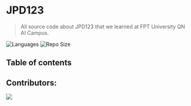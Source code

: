 # JPD123
> All source code about JPD123 that we learned at FPT University QN AI Campus.  

![Languages](https://img.shields.io/github/languages/top/fptqnk17/JPD123?style=flat)
![Repo Size](https://img.shields.io/github/repo-size/fptqnk17/JPD123?style=flat)

## Table of contents

## Contributors:

<a href="https://github.com/fptqnk17/JPD123/graphs/contributors">
  <img src="https://contrib.rocks/image?repo=fptqnk17/JPD123" />
</a>
